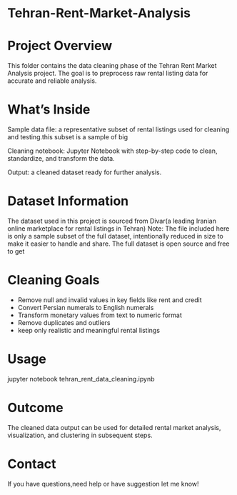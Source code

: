 ﻿# Tehran-Rent-Market-Analysis
# Project Overview
This folder contains the data cleaning phase of the Tehran Rent Market Analysis project. The goal is to preprocess raw rental listing data for accurate and reliable analysis.
# What’s Inside
Sample data file: a representative subset of rental listings used for cleaning and testing.this subset is a sample of big 

Cleaning notebook: Jupyter Notebook with step-by-step code to clean, standardize, and transform the data.

Output: a cleaned dataset ready for further analysis.
# Dataset Information
The dataset used in this project is sourced from Divar(a leading Iranian online marketplace for rental listings in Tehran)
Note:
The file included here is only a sample subset of the full dataset, intentionally reduced in size to make it easier to handle and share.
The full dataset is open source and free to get
# Cleaning Goals
- Remove null and invalid values in key fields like rent and credit
- Convert Persian numerals to English numerals
- Transform monetary values from text to numeric format
- Remove duplicates and outliers
- keep only realistic and meaningful rental listings
  
# Usage
jupyter notebook tehran_rent_data_cleaning.ipynb
# Outcome
The cleaned data output can be used for detailed rental market analysis, visualization, and clustering in subsequent steps.
# Contact
If you have questions,need help or have suggestion let me know!
